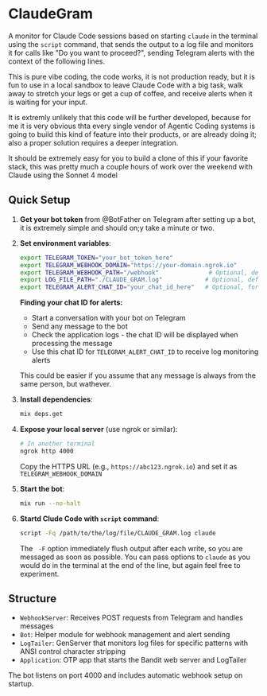 # ClaudeGram

A monitor for Claude Code sessions based on starting `claude` in the terminal using the `script` command, that sends the output to a log file and monitors it for calls like "Do you want to proceed?", sending Telegram alerts with the context of the following lines.

This is pure vibe coding, the code works, it is not production ready, but it is fun to use in a local sandbox to leave Claude Code with a big task,  walk away to stretch your legs or get a cup of coffee, and receive alerts when it is waiting for your input.

It is extremly unlikely that this code will be further developed, because for me it is very obvious thta every single vendor of Agentic Coding systems is going to build this kind of feature into their products, or are already doing it; also a proper solution requires a deeper integration.

It should be extremely easy for you to build a clone of this if your favorite stack, this was pretty much a couple hours of work over the weekend with Claude using the Sonnet 4 model

## Quick Setup

1. **Get your bot token** from @BotFather on Telegram after setting up a bot, it is extremely simple and should on;y take a minute or two.

2. **Set environment variables**:
   ```bash
   export TELEGRAM_TOKEN="your_bot_token_here"
   export TELEGRAM_WEBHOOK_DOMAIN="https://your-domain.ngrok.io"
   export TELEGRAM_WEBHOOK_PATH="/webhook"              # Optional, defaults to /webhook
   export LOG_FILE_PATH="./CLAUDE_GRAM.log"            # Optional, defaults to ./CLAUDE_GRAM.log
   export TELEGRAM_ALERT_CHAT_ID="your_chat_id_here"   # Optional, for log pattern alerts
   ```

   **Finding your chat ID for alerts:**
   - Start a conversation with your bot on Telegram
   - Send any message to the bot
   - Check the application logs - the chat ID will be displayed when processing the message
   - Use this chat ID for `TELEGRAM_ALERT_CHAT_ID` to receive log monitoring alerts

   This could be easier if you assume that any message is always from the same person, but wathever.

3. **Install dependencies**:
   ```bash
   mix deps.get
   ```

4. **Expose your local server** (use ngrok or similar):
   ```bash
   # In another terminal
   ngrok http 4000
   ```
   Copy the HTTPS URL (e.g., `https://abc123.ngrok.io`) and set it as `TELEGRAM_WEBHOOK_DOMAIN`

5. **Start the bot**:
   ```bash
   mix run --no-halt
   ```

6. **Startd Clude Code with `script` command**: 
   ```bash
   script -Fq /path/to/the/log/file/CLAUDE_GRAM.log claude
   ```
   The ` -F` option immediately flush output after each write, so you are messaged as soon as possible. You can pass options to `claude` as you would do in the terminal at the end of the line, but again feel free to experiment.

## Structure

- `WebhookServer`: Receives POST requests from Telegram and handles messages
- `Bot`: Helper module for webhook management and alert sending
- `LogTailer`: GenServer that monitors log files for specific patterns with ANSI control character stripping
- `Application`: OTP app that starts the Bandit web server and LogTailer

The bot listens on port 4000 and includes automatic webhook setup on startup.

